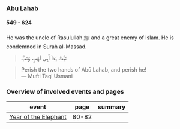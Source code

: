 ### Abu Lahab
#### 549 - 624

He was the uncle of Rasulullah ﷺ and a great enemy of Islam. He is condemned in Surah al-Massad.

>  تَبَّتْ يَدَآ أَبِى لَهَبٍ وَتَبَّ

> Perish the two hands of Abū Lahab, and perish he!  
> — Mufti Taqi Usmani

### Overview of involved events and pages

event | page | summary
-|-|-
[Year of the Elephant](../events/0570_elephant) | 80-82 |
